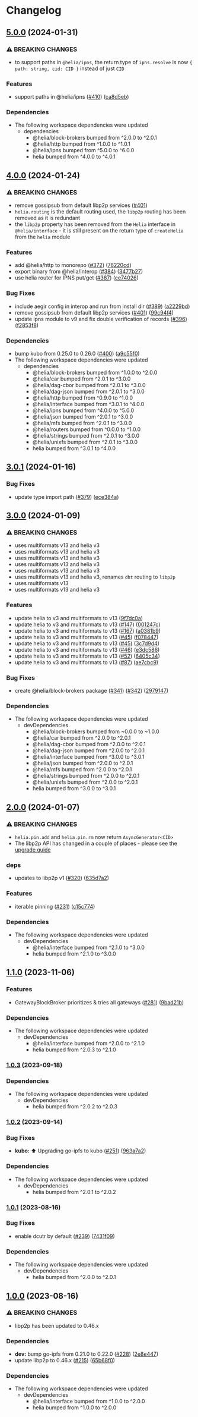 # Changelog

## [5.0.0](https://github.com/ipfs/helia/compare/interop-v4.0.0...interop-v5.0.0) (2024-01-31)


### ⚠ BREAKING CHANGES

* to support paths in `@helia/ipns`, the return type of `ipns.resolve` is now `{ path: string, cid: CID }` instead of just `CID`

### Features

* support paths in @helia/ipns ([#410](https://github.com/ipfs/helia/issues/410)) ([ca8d5eb](https://github.com/ipfs/helia/commit/ca8d5ebdf587574c7fb84517b558226c3479caa9))


### Dependencies

* The following workspace dependencies were updated
  * dependencies
    * @helia/block-brokers bumped from ^2.0.0 to ^2.0.1
    * @helia/http bumped from ^1.0.0 to ^1.0.1
    * @helia/ipns bumped from ^5.0.0 to ^6.0.0
    * helia bumped from ^4.0.0 to ^4.0.1

## [4.0.0](https://github.com/ipfs/helia/compare/interop-v3.0.1...interop-v4.0.0) (2024-01-24)


### ⚠ BREAKING CHANGES

* remove gossipsub from default libp2p services ([#401](https://github.com/ipfs/helia/issues/401))
* `helia.routing` is the default routing used, the `libp2p` routing has been removed as it is redundant
* the `libp2p` property has been removed from the `Helia` interface in `@helia/interface` - it is still present on the return type of `createHelia` from the `helia` module

### Features

* add @helia/http to monorepo ([#372](https://github.com/ipfs/helia/issues/372)) ([76220cd](https://github.com/ipfs/helia/commit/76220cd5adf45af7fa61fd0a1321de4722b744d6))
* export binary from @helia/interop ([#384](https://github.com/ipfs/helia/issues/384)) ([3477b27](https://github.com/ipfs/helia/commit/3477b2748d44a862e8afeae1a7a2668cdd8a7100))
* use helia router for IPNS put/get ([#387](https://github.com/ipfs/helia/issues/387)) ([ce74026](https://github.com/ipfs/helia/commit/ce740268e83f50e6f144b74969a98d54005cd852))


### Bug Fixes

* include aegir config in interop and run from install dir ([#389](https://github.com/ipfs/helia/issues/389)) ([a2229bd](https://github.com/ipfs/helia/commit/a2229bd79d5c8b805604bb24bad222462a9ed8cc))
* remove gossipsub from default libp2p services ([#401](https://github.com/ipfs/helia/issues/401)) ([99c94f4](https://github.com/ipfs/helia/commit/99c94f4b85c4ed826a6195207e3545cbbc87a6d1))
* update ipns module to v9 and fix double verification of records ([#396](https://github.com/ipfs/helia/issues/396)) ([f2853f8](https://github.com/ipfs/helia/commit/f2853f8bd5bdcee8ab7a685355b0be47f29620e0))


### Dependencies

* bump kubo from 0.25.0 to 0.26.0 ([#400](https://github.com/ipfs/helia/issues/400)) ([a9c55f0](https://github.com/ipfs/helia/commit/a9c55f0e672e439cbcc6b938963ab150997c6e45))
* The following workspace dependencies were updated
  * dependencies
    * @helia/block-brokers bumped from ^1.0.0 to ^2.0.0
    * @helia/car bumped from ^2.0.1 to ^3.0.0
    * @helia/dag-cbor bumped from ^2.0.1 to ^3.0.0
    * @helia/dag-json bumped from ^2.0.1 to ^3.0.0
    * @helia/http bumped from ^0.9.0 to ^1.0.0
    * @helia/interface bumped from ^3.0.1 to ^4.0.0
    * @helia/ipns bumped from ^4.0.0 to ^5.0.0
    * @helia/json bumped from ^2.0.1 to ^3.0.0
    * @helia/mfs bumped from ^2.0.1 to ^3.0.0
    * @helia/routers bumped from ^0.0.0 to ^1.0.0
    * @helia/strings bumped from ^2.0.1 to ^3.0.0
    * @helia/unixfs bumped from ^2.0.1 to ^3.0.0
    * helia bumped from ^3.0.1 to ^4.0.0

## [3.0.1](https://github.com/ipfs/helia/compare/interop-v3.0.0...interop-v3.0.1) (2024-01-16)


### Bug Fixes

* update type import path ([#379](https://github.com/ipfs/helia/issues/379)) ([ece384a](https://github.com/ipfs/helia/commit/ece384aab5e1c95857aa4aa07b86656710d8ca35))

## [3.0.0](https://github.com/ipfs/helia/compare/interop-v2.0.0...interop-v3.0.0) (2024-01-09)


### ⚠ BREAKING CHANGES

* uses multiformats v13 and helia v3
* uses multiformats v13 and helia v3
* uses multiformats v13 and helia v3
* uses multiformats v13 and helia v3
* uses multiformats v13 and helia v3
* uses multiformats v13 and helia v3, renames `dht` routing to `libp2p`
* uses multiformats v13
* uses multiformats v13 and helia v3

### Features

* update helia to v3 and multiformats to v13 ([9f7dc0a](https://github.com/ipfs/helia/commit/9f7dc0a0581524531501fc062fefb6ba26d99c02))
* update helia to v3 and multiformats to v13 ([#147](https://github.com/ipfs/helia/issues/147)) ([001247c](https://github.com/ipfs/helia/commit/001247c6fc38ff3d810736371de901e5e1099f26))
* update helia to v3 and multiformats to v13 ([#167](https://github.com/ipfs/helia/issues/167)) ([a0381b9](https://github.com/ipfs/helia/commit/a0381b95051bbf3edfa4f53e0ae2d5f43c1e4382))
* update helia to v3 and multiformats to v13 ([#45](https://github.com/ipfs/helia/issues/45)) ([f078447](https://github.com/ipfs/helia/commit/f078447b6eba4c3d404d62bb930757aa1c0efe74))
* update helia to v3 and multiformats to v13 ([#45](https://github.com/ipfs/helia/issues/45)) ([3c7d9d4](https://github.com/ipfs/helia/commit/3c7d9d4a8e74e1a808c265fbc6ecbdc24f0f3da9))
* update helia to v3 and multiformats to v13 ([#46](https://github.com/ipfs/helia/issues/46)) ([e3dc586](https://github.com/ipfs/helia/commit/e3dc5867ffc4de0dd3b05b56eb1b0ce98d50dcb1))
* update helia to v3 and multiformats to v13 ([#52](https://github.com/ipfs/helia/issues/52)) ([6405c34](https://github.com/ipfs/helia/commit/6405c3487879614dc4dd7308b15c946d644e0488))
* update helia to v3 and multiformats to v13 ([#87](https://github.com/ipfs/helia/issues/87)) ([ae7cbc9](https://github.com/ipfs/helia/commit/ae7cbc9a16a267cb0f6d7cecd381f919430afaea))


### Bug Fixes

* create @helia/block-brokers package ([#341](https://github.com/ipfs/helia/issues/341)) ([#342](https://github.com/ipfs/helia/issues/342)) ([2979147](https://github.com/ipfs/helia/commit/297914756fa06dc0c28890a2654d1159d16689c2))


### Dependencies

* The following workspace dependencies were updated
  * devDependencies
    * @helia/block-brokers bumped from ~0.0.0 to ~1.0.0
    * @helia/car bumped from ^2.0.0 to ^2.0.1
    * @helia/dag-cbor bumped from ^2.0.0 to ^2.0.1
    * @helia/dag-json bumped from ^2.0.0 to ^2.0.1
    * @helia/interface bumped from ^3.0.0 to ^3.0.1
    * @helia/json bumped from ^2.0.0 to ^2.0.1
    * @helia/mfs bumped from ^2.0.0 to ^2.0.1
    * @helia/strings bumped from ^2.0.0 to ^2.0.1
    * @helia/unixfs bumped from ^2.0.0 to ^2.0.1
    * helia bumped from ^3.0.0 to ^3.0.1

## [2.0.0](https://github.com/ipfs/helia/compare/interop-v1.1.0...interop-v2.0.0) (2024-01-07)


### ⚠ BREAKING CHANGES

* `helia.pin.add` and `helia.pin.rm` now return `AsyncGenerator<CID>`
* The libp2p API has changed in a couple of places - please see the [upgrade guide](https://github.com/libp2p/js-libp2p/blob/main/doc/migrations/v0.46-v1.0.0.md)

### deps

* updates to libp2p v1 ([#320](https://github.com/ipfs/helia/issues/320)) ([635d7a2](https://github.com/ipfs/helia/commit/635d7a2938111ccc53f8defbd9b8f8f8ea3e8e6a))


### Features

* iterable pinning ([#231](https://github.com/ipfs/helia/issues/231)) ([c15c774](https://github.com/ipfs/helia/commit/c15c7749294d3d4aea5aef70544d088250336798))


### Dependencies

* The following workspace dependencies were updated
  * devDependencies
    * @helia/interface bumped from ^2.1.0 to ^3.0.0
    * helia bumped from ^2.1.0 to ^3.0.0

## [1.1.0](https://www.github.com/ipfs/helia/compare/interop-v1.0.3...interop-v1.1.0) (2023-11-06)


### Features

* GatewayBlockBroker prioritizes & tries all gateways ([#281](https://www.github.com/ipfs/helia/issues/281)) ([9bad21b](https://www.github.com/ipfs/helia/commit/9bad21bd59fe6d1ba4a137db5a46bd2ead5238c3))


### Dependencies

* The following workspace dependencies were updated
  * devDependencies
    * @helia/interface bumped from ^2.0.0 to ^2.1.0
    * helia bumped from ^2.0.3 to ^2.1.0

### [1.0.3](https://www.github.com/ipfs/helia/compare/interop-v1.0.2...interop-v1.0.3) (2023-09-18)


### Dependencies

* The following workspace dependencies were updated
  * devDependencies
    * helia bumped from ^2.0.2 to ^2.0.3

### [1.0.2](https://www.github.com/ipfs/helia/compare/interop-v1.0.1...interop-v1.0.2) (2023-09-14)


### Bug Fixes

* **kubo:** ⬆️ Upgrading go-ipfs to kubo ([#251](https://www.github.com/ipfs/helia/issues/251)) ([963a7a2](https://www.github.com/ipfs/helia/commit/963a7a21774703a105c865a5b6db670f278eec73))


### Dependencies

* The following workspace dependencies were updated
  * devDependencies
    * helia bumped from ^2.0.1 to ^2.0.2

### [1.0.1](https://www.github.com/ipfs/helia/compare/interop-v1.0.0...interop-v1.0.1) (2023-08-16)


### Bug Fixes

* enable dcutr by default ([#239](https://www.github.com/ipfs/helia/issues/239)) ([7431f09](https://www.github.com/ipfs/helia/commit/7431f09aef332dc142a5f7c2c59c9410e4529a92))


### Dependencies

* The following workspace dependencies were updated
  * devDependencies
    * helia bumped from ^2.0.0 to ^2.0.1

## [1.0.0](https://www.github.com/ipfs/helia/compare/interop-v0.0.0...interop-v1.0.0) (2023-08-16)


### ⚠ BREAKING CHANGES

* libp2p has been updated to 0.46.x

### Dependencies

* **dev:** bump go-ipfs from 0.21.0 to 0.22.0 ([#228](https://www.github.com/ipfs/helia/issues/228)) ([2e8e447](https://www.github.com/ipfs/helia/commit/2e8e447f782745e517e935cd1bb3312db6384a5b))
* update libp2p to 0.46.x ([#215](https://www.github.com/ipfs/helia/issues/215)) ([65b68f0](https://www.github.com/ipfs/helia/commit/65b68f071d04d2f6f0fcf35938b146706b1a3cd0))



### Dependencies

* The following workspace dependencies were updated
  * devDependencies
    * @helia/interface bumped from ^1.0.0 to ^2.0.0
    * helia bumped from ^1.0.0 to ^2.0.0
